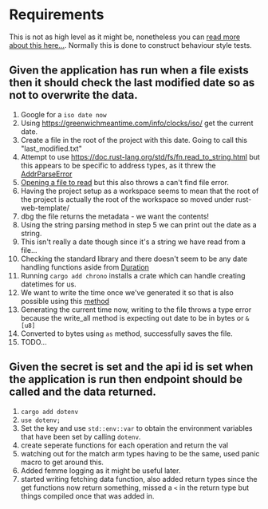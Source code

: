 # Requirements

This is not as high level as it might be, nonetheless you can [read more about this here...](https://martinfowler.com/bliki/GivenWhenThen.html). Normally this is done to construct behaviour style tests.

## Given the application has run when a file exists then it should check the last modified date so as not to overwrite the data.

1. Google for a `iso date now`
2. Using https://greenwichmeantime.com/info/clocks/iso/ get the current date.
3. Create a file in the root of the project with this date. Going to call this "last_modified.txt"
4. Attempt to use https://doc.rust-lang.org/std/fs/fn.read_to_string.html but this appears to be specific to address types, as it threw the [AddrParseError](https://doc.rust-lang.org/nightly/std/net/struct.AddrParseError.html)
5. [Opening a file to read](https://doc.rust-lang.org/rust-by-example/std_misc/file/open.html) but this also throws a can't find file error.
6. Having the project setup as a workspace seems to mean that the root of the project is actually the root of the workspace so moved under rust-web-template/
7. dbg the file returns the metadata - we want the contents!
8. Using the string parsing method in step 5 we can print out the date as a string.
9. This isn't really a date though since it's a string we have read from a file...
10. Checking the standard library and there doesn't seem to be any date handling functions aside from [Duration](https://doc.rust-lang.org/std/time/index.html)
11. Running `cargo add chrono` installs a crate which can handle creating datetimes for us.
13. We want to write the time once we've generated it so that is also possible using this [method](https://doc.rust-lang.org/rust-by-example/std_misc/file/create.html)
14. Generating the current time now, writing to the file throws a type error because the write_all method is expecting out date to be in bytes or `&[u8]`
15. Converted to bytes using `as` method, successfully saves the file.
16. TODO...

## Given the secret is set and the api id is set when the application is run then endpoint should be called and the data returned.

1. `cargo add dotenv`
2. `use dotenv;`
3. Set the key and use `std::env::var` to obtain the environment variables that have been set by calling `dotenv`.
4. create seperate functions for each operation and return the val
5. watching out for the match arm types having to be the same, used panic macro to get around this.
6. Added femme logging as it might be useful later.
7. started writing fetching data function, also added return types since the get functions now return something, missed a `<` in the return type but things compiled once that was added in.